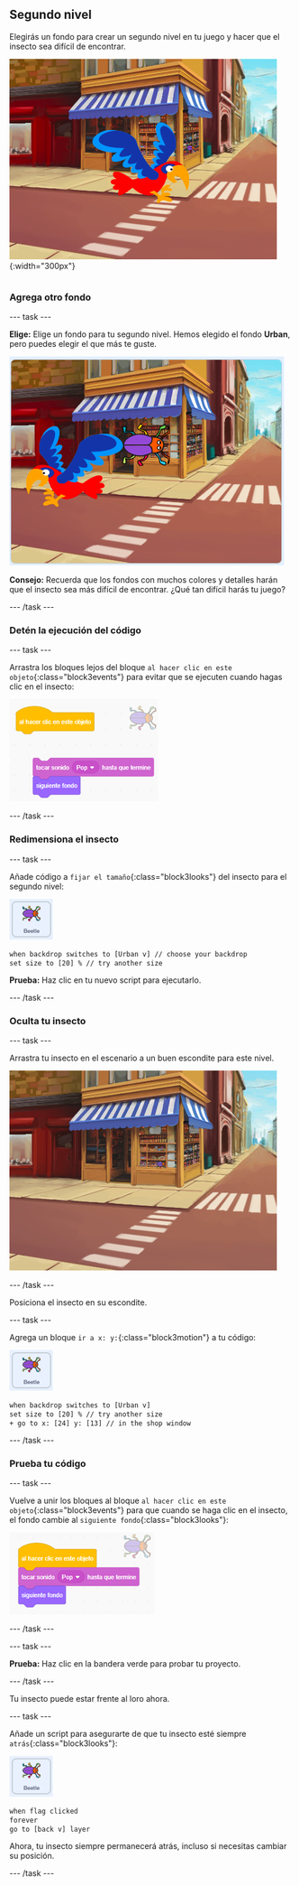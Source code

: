 ## Segundo nivel

<div style="display: flex; flex-wrap: wrap">
<div style="flex-basis: 200px; flex-grow: 1; margin-right: 15px;">
Elegirás un fondo para crear un segundo nivel en tu juego y hacer que el insecto sea difícil de encontrar. 
</div>
<div>

![Una escena en la calle con un insecto oculto.](images/second-level.png){:width="300px"}

</div>
</div>

### Agrega otro fondo

--- task ---

**Elige:** Elige un fondo para tu segundo nivel. Hemos elegido el fondo **Urban**, pero puedes elegir el que más te guste.

![El insecto y el loro en un fondo urbano.](images/insert-urban-backdrop.png)

**Consejo:** Recuerda que los fondos con muchos colores y detalles harán que el insecto sea más difícil de encontrar. ¿Qué tan difícil harás tu juego?

--- /task ---

### Detén la ejecución del código

--- task ---

Arrastra los bloques lejos del bloque `al hacer clic en este objeto`{:class="block3events"} para evitar que se ejecuten cuando hagas clic en el insecto:

![Rompiendo el código.](images/breaking-script.png)

--- /task ---

### Redimensiona el insecto

--- task ---

Añade código a `fijar el tamaño`{:class="block3looks"} del insecto para el segundo nivel:

![El objeto insecto.](images/bug-sprite.png)

```blocks3
when backdrop switches to [Urban v] // choose your backdrop
set size to [20] % // try another size 
```

**Prueba:** Haz clic en tu nuevo script para ejecutarlo.

--- /task ---

### Oculta tu insecto

--- task ---

Arrastra tu insecto en el escenario a un buen escondite para este nivel.

![El insecto escondido en el escaparate de la tienda en medio del fondo.](images/hidden-urban-backdrop.png)

--- /task ---

Posiciona el insecto en su escondite.

--- task ---

Agrega un bloque `ir a x: y:`{:class="block3motion"} a tu código:

![El objeto insecto.](images/bug-sprite.png)

```blocks3
when backdrop switches to [Urban v]
set size to [20] % // try another size 
+ go to x: [24] y: [13] // in the shop window
```

--- /task ---

### Prueba tu código

--- task ---

Vuelve a unir los bloques al bloque `al hacer clic en este objeto`{:class="block3events"} para que cuando se haga clic en el insecto, el fondo cambie al `siguiente fondo`{:class="block3looks"}:

![Los bloques son unidos de nuevo.](images/fixed-script.png)

--- /task ---

--- task ---

**Prueba:** Haz clic en la bandera verde para probar tu proyecto.

--- /task ---

Tu insecto puede estar frente al loro ahora.

--- task ---

Añade un script para asegurarte de que tu insecto esté siempre `atrás`{:class="block3looks"}:

![El objeto insecto.](images/bug-sprite.png)

```blocks3
when flag clicked
forever
go to [back v] layer
```

Ahora, tu insecto siempre permanecerá atrás, incluso si necesitas cambiar su posición.

--- /task ---
